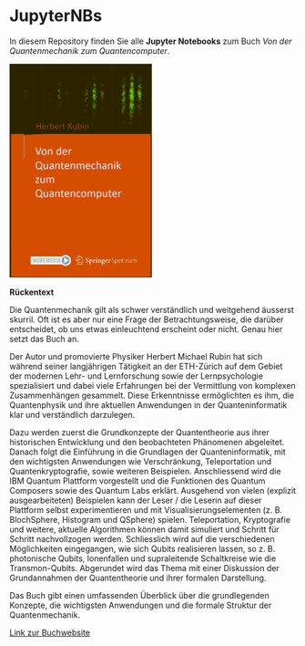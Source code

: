 # JupyterNBs
In diesem Repository finden Sie  alle **Jupyter Notebooks** zum Buch *Von der Quantenmechanik zum Quantencomputer*.

<img src="Bilder\cover.png" width="250 px">

**Rückentext**

Die Quantenmechanik gilt als schwer verständlich und weitgehend äusserst skurril. Oft ist es aber nur eine Frage der Betrachtungsweise, die darüber entscheidet, ob uns etwas einleuchtend erscheint oder nicht. Genau hier setzt das Buch an.

Der Autor und promovierte Physiker Herbert Michael Rubin hat sich während seiner langjährigen Tätigkeit an der ETH-Zürich auf dem Gebiet der modernen Lehr- und Lernforschung sowie der Lernpsychologie spezialisiert und dabei viele Erfahrungen bei der Vermittlung von komplexen Zusammenhängen gesammelt. Diese Erkenntnisse ermöglichten es ihm, die Quantenphysik und ihre aktuellen Anwendungen in der Quanteninformatik klar und verständlich darzulegen.

Dazu werden zuerst die Grundkonzepte der Quantentheorie aus ihrer historischen Entwicklung und den beobachteten Phänomenen abgeleitet. Danach folgt die Einführung in die Grundlagen der Quanteninformatik, mit den wichtigsten Anwendungen wie Verschränkung, Teleportation und Quantenkryptografie, sowie weiteren Beispielen. Anschliessend wird die IBM Quantum Plattform vorgestellt und die Funktionen des Quantum Composers sowie des Quantum Labs erklärt. Ausgehend von vielen (explizit ausgearbeiteten) Beispielen kann der Leser / die Leserin auf dieser Plattform selbst experimentieren und mit Visualisierungselementen (z. B. BlochSphere, Histogram und QSphere) spielen. Teleportation, Kryptografie und weitere, aktuelle Algorithmen können damit simuliert und Schritt für Schritt nachvollzogen werden. Schliesslich wird auf die verschiedenen Möglichkeiten eingegangen, wie sich Qubits realisieren lassen, so z. B. photonische Qubits, Ionenfallen und supraleitende Schaltkreise wie die Transmon-Qubits. Abgerundet wird das Thema mit einer Diskussion der Grundannahmen der Quantentheorie und ihrer formalen Darstellung.

Das Buch gibt einen umfassenden Überblick über die grundlegenden Konzepte, die wichtigsten Anwendungen und die formale Struktur der Quantenmechanik.

[Link zur Buchwebsite](https://qc.physik-online.ch)
